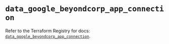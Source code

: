 # `data_google_beyondcorp_app_connection`

Refer to the Terraform Registry for docs: [`data_google_beyondcorp_app_connection`](https://registry.terraform.io/providers/hashicorp/google/5.19.0/docs/data-sources/beyondcorp_app_connection).
